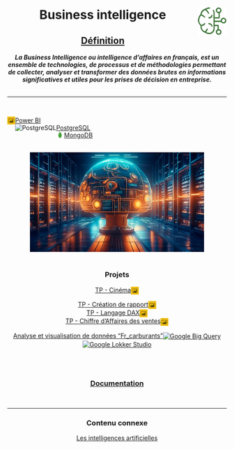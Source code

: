 <h1 align="center"><b>Business intelligence</b> <a href="https://github.com/MiKL5/"><img src="assets/bi.svg" alt="Business intelligence" align="right" height="64px"></a></h1>
<div align="center">

[Définition](https://github.com/MiKL5/artificialIntelligence/blob/master/docs/other/bi)  
-

<b><i>La Business Intelligence ou intelligence d’affaires en français, est un ensemble de technologies, de processus et de méthodologies permettant de collecter, analyser et transformer des données brutes en informations significatives et utiles pour les prises de décision en entreprise.</i></b><br><br></div>
___

<br>

[Power BI](https://github.com/MiKL5/PowerBI) <a href="https://github.com/MiKL5/PowerBI"> <img src="https://github.com/MiKL5/PowerBI/raw/master/assets/powerBi.png" alt="Power BI" align="left" height="18px"> </a>  
[PostgreSQL](https://github.com/MiKL5/PostgreSQL) <a href="https://github.com/MiKL5/PostgreSQL"> <img src="https://camo.githubusercontent.com/1c93309e27f7e3828accdc0492277a51ebaa33f925cd8b6a2b21262fe2b0db66/68747470733a2f2f75706c6f61642e77696b696d656469612e6f72672f77696b6970656469612f636f6d6d6f6e732f322f32392f506f737467726573716c5f656c657068616e742e737667" alt="PostgreSQL" align="left" height="18px"> </a>  
[MongoDB](https://github.com/MiKL5/MongoDB) <a href="https://github.com/MiKL5/MongoDB"> <img src="assets/mongodb_original_logo_icon_146424.svg" alt="MongoDB" align="left" height="18px"> </a>  
<!-- [Google Big Query](projects/sp98) <a href=""> <img src="https://cdn.icon-icons.com/icons2/2699/PNG/512/google_bigquery_logo_icon_168150.png" alt="Google Big Query" align="left" height="18px"> </a>  
[Locker Studio](projects/sp98) <a href=""> <img src="https://www.gstatic.com/analytics-lego/svg/ic_looker_studio.svg" alt="Google Lokker Studio" align="left" height="18px"> </a>   -->


<div align="center"><br><a href="docs"><img src="assets/bidw.jpg" alt="Business Intelligence" width="400"></a><br><br><h3><b>Projets</b></h3>
<a href="https://github.com/MiKL5/PowerBI/tree/master/3_cinema">TP - Cinéma<img src="https://github.com/MiKL5/PowerBI/raw/master/assets/powerBi.png" alt="Power BI" align="center" height="18px"> </a>

<a href="https://github.com/MiKL5/PowerBI/tree/master/6_rapportCinema">TP - Création de rapport<img src="https://github.com/MiKL5/PowerBI/raw/master/assets/powerBi.png" alt="Power BI" align="center" height="18px"> </a>  
<a href="https://github.com/MiKL5/PowerBI/tree/master/8_tpDax">TP - Langage DAX<img src="https://github.com/MiKL5/PowerBI/raw/master/assets/powerBi.png" alt="Power BI" align="center" height="18px"> </a>  
<a href="https://github.com/MiKL5/PowerBI/blob/master/9_tpVentes">TP - Chiffre d’Affaires des ventes<img src="https://github.com/MiKL5/PowerBI/raw/master/assets/powerBi.png" alt="Power BI" align="center" height="18px"> </a>  

<a href="projects/sp98">Analyse et visualisation de données “Fr_carburants”<img src="https://cdn.icon-icons.com/icons2/2699/PNG/512/google_bigquery_logo_icon_168150.png"  alt="Google Big Query" align="center" height="18px"><img src="https://www.gstatic.com/analytics-lego/svg/ic_looker_studio.svg" alt="Google Lokker Studio" align="center" height="18px"> </a>  

<br><br><div align="center"><h3><a href="docs" alt="Documentation">Documentation</a></h3><br>
___
<h3><b>Contenu connexe</b></h3>

[Les intelligences artificielles](https://github.com/MiKL5/artificialIntelligence/tree/master/)